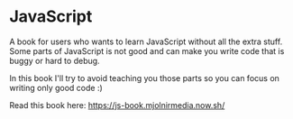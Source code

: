 # JavaScript

A book for users who wants to learn JavaScript without all the extra stuff. Some parts of JavaScript is not good and can make you write code that is buggy or hard to debug.

In this book I'll try to avoid teaching you those parts so you can focus on writing only good code :)

Read this book here: https://js-book.mjolnirmedia.now.sh/
